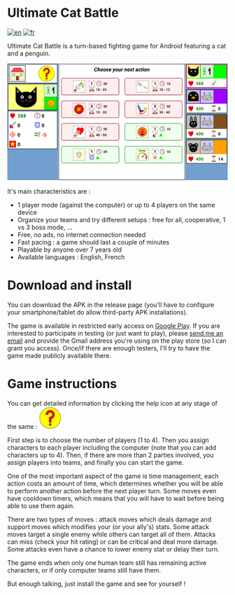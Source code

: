 # Ultimate Cat Battle

[![en](https://img.shields.io/badge/lang-en-red.svg)](README.md)
[![fr](https://img.shields.io/badge/lang-fr-blue.svg)](README-FR.md)

Ultimate Cat Battle is a turn-based fighting game for Android featuring a cat and a penguin.

![game_screenshot](images/UltimateCatBattleScreenshot.png)

It's main characteristics are :
- 1 player mode (against the computer) or up to 4 players on the same device
- Organize your teams and try different setups : free for all, cooperative, 1 vs 3 boss mode, ...
- Free, no ads, no internet connection needed
- Fast pacing : a game should last a couple of minutes
- Playable by anyone over 7 years old
- Available languages : English, French

# Download and install

You can download the APK in the release page (you'll have to configure your smartphone/tablet do allow
third-party APK installations).

The game is available in restricted early access on [Google Play](https://play.google.com/store/apps/details?id=org.deathdric.ultimatecatbattle).
If you are interested to participate in testing (or just want to play), please [send me an email](mailto:cmotsch@free.fr?subject=Access%20to%20Ultimate%20Cat%20Battle)
and provide the Gmail address you're using on the play store (so I can grant you access). Once/if there are enough testers, I'll try to have
the game made publicly available there.

# Game instructions

You can get detailed information by clicking the help icon at any stage of the same : ![help_icon](images/question_mark.png)

First step is to choose the number of players (1 to 4). Then you assign characters to each player including the computer
(note that you can add characters up to 4). Then, if there are more than 2 parties involved, you assign players into teams,
and finally you can start the game.

One of the most important aspect of the game is time management, each action costs an amount of time, which determines whether you will be able
to perform another action before the next player turn. Some moves even have cooldown timers, which means that you will have
to wait before being able to use them again.

There are two types of moves : attack moves which deals damage and support moves which modifies your (or your ally's) stats.
Some attack moves target a single enemy while others can target all of them. Attacks can miss (check your hit rating) or can
be critical and deal more damage. Some attacks even have a chance to lower enemy stat or delay their turn.

The game ends when only one human team still has remaining active characters, or if only computer teams still have them.

But enough talking, just install the game and see for yourself !



